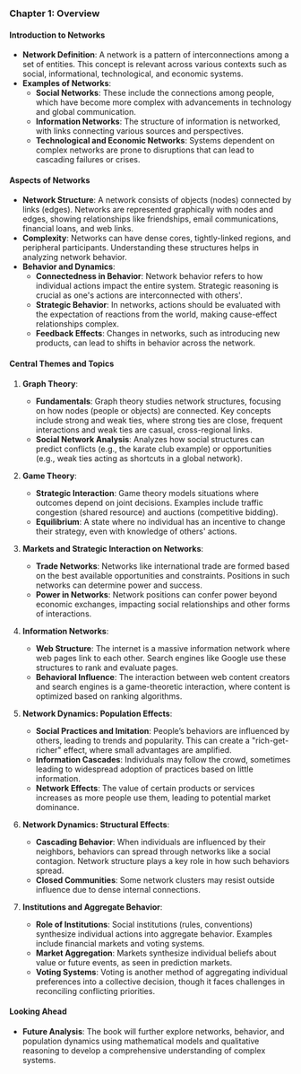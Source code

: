 ### Chapter 1: Overview

#### Introduction to Networks

- **Network Definition**: A network is a pattern of interconnections among a set of entities. This concept is relevant across various contexts such as social, informational, technological, and economic systems.
- **Examples of Networks**:
  - **Social Networks**: These include the connections among people, which have become more complex with advancements in technology and global communication.
  - **Information Networks**: The structure of information is networked, with links connecting various sources and perspectives.
  - **Technological and Economic Networks**: Systems dependent on complex networks are prone to disruptions that can lead to cascading failures or crises.

#### Aspects of Networks

- **Network Structure**: A network consists of objects (nodes) connected by links (edges). Networks are represented graphically with nodes and edges, showing relationships like friendships, email communications, financial loans, and web links.
- **Complexity**: Networks can have dense cores, tightly-linked regions, and peripheral participants. Understanding these structures helps in analyzing network behavior.
- **Behavior and Dynamics**:
  - **Connectedness in Behavior**: Network behavior refers to how individual actions impact the entire system. Strategic reasoning is crucial as one's actions are interconnected with others'.
  - **Strategic Behavior**: In networks, actions should be evaluated with the expectation of reactions from the world, making cause-effect relationships complex.
  - **Feedback Effects**: Changes in networks, such as introducing new products, can lead to shifts in behavior across the network.

#### Central Themes and Topics

1. **Graph Theory**:

   - **Fundamentals**: Graph theory studies network structures, focusing on how nodes (people or objects) are connected. Key concepts include strong and weak ties, where strong ties are close, frequent interactions and weak ties are casual, cross-regional links.
   - **Social Network Analysis**: Analyzes how social structures can predict conflicts (e.g., the karate club example) or opportunities (e.g., weak ties acting as shortcuts in a global network).

2. **Game Theory**:

   - **Strategic Interaction**: Game theory models situations where outcomes depend on joint decisions. Examples include traffic congestion (shared resource) and auctions (competitive bidding).
   - **Equilibrium**: A state where no individual has an incentive to change their strategy, even with knowledge of others' actions.

3. **Markets and Strategic Interaction on Networks**:

   - **Trade Networks**: Networks like international trade are formed based on the best available opportunities and constraints. Positions in such networks can determine power and success.
   - **Power in Networks**: Network positions can confer power beyond economic exchanges, impacting social relationships and other forms of interactions.

4. **Information Networks**:

   - **Web Structure**: The internet is a massive information network where web pages link to each other. Search engines like Google use these structures to rank and evaluate pages.
   - **Behavioral Influence**: The interaction between web content creators and search engines is a game-theoretic interaction, where content is optimized based on ranking algorithms.

5. **Network Dynamics: Population Effects**:

   - **Social Practices and Imitation**: People’s behaviors are influenced by others, leading to trends and popularity. This can create a "rich-get-richer" effect, where small advantages are amplified.
   - **Information Cascades**: Individuals may follow the crowd, sometimes leading to widespread adoption of practices based on little information.
   - **Network Effects**: The value of certain products or services increases as more people use them, leading to potential market dominance.

6. **Network Dynamics: Structural Effects**:

   - **Cascading Behavior**: When individuals are influenced by their neighbors, behaviors can spread through networks like a social contagion. Network structure plays a key role in how such behaviors spread.
   - **Closed Communities**: Some network clusters may resist outside influence due to dense internal connections.

7. **Institutions and Aggregate Behavior**:
   - **Role of Institutions**: Social institutions (rules, conventions) synthesize individual actions into aggregate behavior. Examples include financial markets and voting systems.
   - **Market Aggregation**: Markets synthesize individual beliefs about value or future events, as seen in prediction markets.
   - **Voting Systems**: Voting is another method of aggregating individual preferences into a collective decision, though it faces challenges in reconciling conflicting priorities.

#### Looking Ahead

- **Future Analysis**: The book will further explore networks, behavior, and population dynamics using mathematical models and qualitative reasoning to develop a comprehensive understanding of complex systems.
